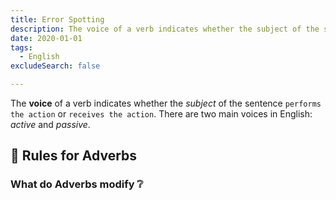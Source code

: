 ```yaml
---
title: Error Spotting
description: The voice of a verb indicates whether the subject of the sentence performs the action or receives the action. There are two main voices in English:- active and passive.
date: 2020-01-01
tags:
  - English 
excludeSearch: false

---
```


The **voice** of a verb indicates whether the *subject* of the sentence `performs the action` or `receives the action`. There are two main voices in English: *active* and *passive*.

<!--more-->

## 📙 Rules for Adverbs

### What do Adverbs modify ❔